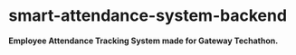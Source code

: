 # smart-attendance-system-backend

**Employee Attendance Tracking System made for Gateway Techathon.**

